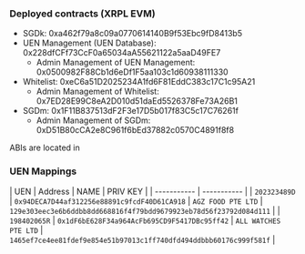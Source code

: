 ### Deployed contracts (XRPL EVM)
* SGDk: 0xa462f79a8c09a0770614140B9f53Ebc9fD8413b5
* UEN Management (UEN Database): 0x228dfCFf73CcF0a65034aA55621122a5aaD49FE7
  * Admin Management of UEN Management: 0x0500982F88Cb1d6eDf1F5aa103c1d60938111330
* Whitelist: 0xeC6a51D2025234A1fd6F81EddC383c17C1c95A21
  * Admin Management of Whitelist: 0x7ED28E99C8eA2D010d51daEd5526378Fe73A26B1
* SGDm: 0x1F11B837513dF2F3e17D5b017f83C5c17C76261f
  * Admin Management of SGDm: 0xD51B80cCA2e8C961f6bEd37882c0570C4891f8f8

ABIs are located in 

### UEN Mappings
| UEN | Address | NAME | PRIV KEY |
| ----------- | ----------- |
| `202323489D` | `0x94DECA7D44af312256e88891c9fcdF40D61CA918` | `AGZ FOOD PTE LTD` | `129e303eec3e6b6ddbb8dd668816f4f79bdd9679923eb78d56f23792d084d111` |
| `198402065R` | `0x1dF6bE628F34a964AcFb695CD9F5417DBc95ff42` | `ALL WATCHES PTE LTD` | `1465ef7ce4ee81fdef9e854e51b97013c1ff740dfd494ddbbb60176c999f581f` |